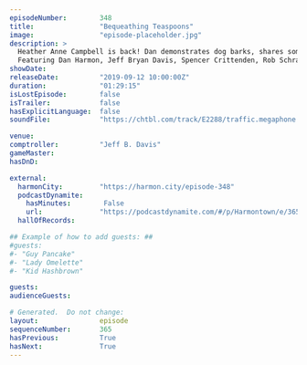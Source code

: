```yaml
---
episodeNumber:        348
title:                "Bequeathing Teaspoons"
image:                "episode-placeholder.jpg"
description: >
  Heather Anne Campbell is back! Dan demonstrates dog barks, shares some goat facts, interrupts Schrab, and sadly announces the end of the podcast. 
  Featuring Dan Harmon, Jeff Bryan Davis, Spencer Crittenden, Rob Schrab and Heather Anne Campbell.
showDate:             
releaseDate:          "2019-09-12 10:00:00Z"
duration:             "01:29:15"
isLostEpisode:        false
isTrailer:            false
hasExplicitLanguage:  false
soundFile:            "https://chtbl.com/track/E2288/traffic.megaphone.fm/STA3547974571.mp3?updated=1596572357"

venue:                
comptroller:          "Jeff B. Davis"
gameMaster:           
hasDnD:               

external:
  harmonCity:         "https://harmon.city/episode-348"
  podcastDynamite:
    hasMinutes:        False
    url:              "https://podcastdynamite.com/#/p/Harmontown/e/365/348"
  hallOfRecords:      

## Example of how to add guests: ##
#guests:
#- "Guy Pancake"
#- "Lady Omelette"
#- "Kid Hashbrown"

guests:
audienceGuests:

# Generated.  Do not change:
layout:               episode
sequenceNumber:       365
hasPrevious:          True
hasNext:              True
---
```


<!-- The episode description will be rendered here -->
<!-- Add your content below here -->

